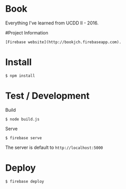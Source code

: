 # Book

Everything I've learned from UCDD II - 2016.

#Project Information

	[Firebase website](http://bookjch.firebaseapp.com).




# Install

    $ npm install

# Test / Development

Build

    $ node build.js

Serve

    $ firebase serve

The server is default to `http://localhost:5000`

# Deploy

    $ firebase deploy
